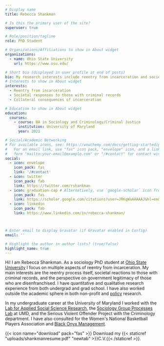 ```yaml
---
# Display name
title: Rebecca Shankman

# Is this the primary user of the site?
superuser: true

# Role/position/tagline
role: PhD Student

# Organizations/Affiliations to show in About widget
organizations:
  - name: Ohio State University
    url: https://www.osu.edu/

# Short bio (displayed in user profile at end of posts)
bio: My research interests include reentry from incarceration and societal responses to those with criminal records. 
# Interests to show in About widget
interests:
  - Reentry from incarceration
  - Societal responses to those with criminal records
  - Collateral consequences of incarceration

# Education to show in About widget
education:
  courses:
    - course: BA in Sociology and Criminology/Criminal Justice
      institution: University of Maryland
      year: 2021

# Social/Academic Networking
# For available icons, see: https://wowchemy.com/docs/getting-started/page-builder/#icons
#   For an email link, use "fas" icon pack, "envelope" icon, and a link in the
#   form "mailto:your-email@example.com" or "/#contact" for contact widget.
social:
  - icon: envelope
    icon_pack: fas
    link: '/#contact'
  - icon: twitter
    icon_pack: fab
    link: https://twitter.com/rshankman
  - icon: graduation-cap # Alternatively, use `google-scholar` icon from `ai` icon pack
    icon_pack: fas
    link: https://scholar.google.com/citations?user=JRKqWaAAAAAJ&hl=en&oi=ao
  - icon: linkedin
    icon_pack: fab
    link: https://www.linkedin.com/in/rebecca-shankman/



# Enter email to display Gravatar (if Gravatar enabled in Config)
email: ''

# Highlight the author in author lists? (true/false)
highlight_name: true
---
```


Hi! I am Rebecca Shankman. As a sociology PhD student at [Ohio State University](https://sociology.osu.edu/) I focus on multiple aspects of reentry from incarceration. My main interests are the reentry process itself, societal reactions to those with criminal records, and the perspective on government legitimacy of those who are disenfranchised. I have quantitative and qualitative research experience from both undergrad and grad school. I have also worked outside the academic sphere in both non-profit and [policy](https://www.brookings.edu/author/rebecca-shankman/) research. 

In my undergraduate career at the University of Maryland I worked with the [Lab for Applied Social Science Research](https://sites.google.com/view/lassr), the [Sociology Group Processes Lab](https://terpconnect.umd.edu/~longdoan/groupslab/) at UMD, and the Serious Violent Offender Project with the Criminology department. I have also consulted for the Women's National Basketball Players Association and [Black Onyx Management](https://www.blackonyxmanagement.com/about-us).

{{< icon name="download" pack="fas" >}} Download my {{< staticref "uploads/shankmanresume.pdf" "newtab" >}}C.V.{{< /staticref >}}.
